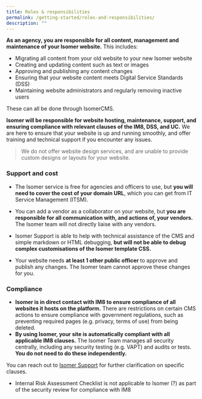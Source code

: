 ```yaml
---
title: Roles & responsibilities
permalink: /getting-started/roles-and-responsibilities/
description: ""
---
```

**As an agency, you are responsible for all content, management and maintenance of your Isomer website.** This includes:

- Migrating all content from your old website to your new Isomer website
- Creating and updating content such as text or images
- Approving and publishing any content changes
- Ensuring that your website content meets Digital Service Standards (DSS)
- Maintaining website administrators and regularly removing inactive users

These can all be done through IsomerCMS.

**Isomer will be responsible for website hosting, maintenance, support, and ensuring compliance with relevant clauses of the IM8, DSS, and UC.** We are here to ensure that your website is up and running smoothly, and offer training and technical support if you encounter any issues.

> We do not offer website design services, and are unable to provide custom designs or layouts for your website.

### Support and cost 
- The Isomer service is free for agencies and officers to use, but **you will need to cover the cost of your domain URL**, which you can get from IT Service Management (ITSM).

- You can add a vendor as a collaborator on your website, but **you are responsible for all communication with, and actions of, your vendors.** The Isomer team will not directly liaise with any vendors. 

- Isomer Support is able to help with technical assistance of the CMS and simple markdown or HTML debugging, **but will not be able to debug complex customisations of the Isomer template CSS.**

- Your website needs **at least 1 other public officer** to approve and publish any changes. The Isomer team cannot approve these changes for you.


### Compliance
- **Isomer is in direct contact with IM8 to ensure compliance of all websites it hosts on the platform.** There are restrictions on certain CMS actions to ensure compliance with government regulations, such as preventing required pages (e.g. privacy, terms of use) from being deleted.
- **By using Isomer, your site is automatically compliant with all applicable IM8 clauses.** The Isomer Team manages all security centrally, including any security testing (e.g. VAPT) and audits or tests. **You do not need to do these independently.**

You can reach out to [Isomer Support](mailto:%20support@isomer.gov.sg) for further clarification on specific clauses.

- Internal Risk Assessment Checklist is not applicable to Isomer (?) as part of the security review for compliance with IM8